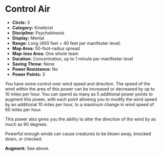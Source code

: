 # Control Air

- **Circle:** 3
- **Category:** Kineticist
- **Discipline:** Psychokinesis
- **Display:** Mental
- **Range:** Long (400 feet + 40 feet per manifester level)
- **Map Area:** 50-foot-radius spread
- **Map-less Area:** One whole team
- **Duration:** Concentration, up to 1 minute per manifester level
- **Saving Throw:** None
- **Power Resistance:** No
- **Power Points:** 3


You have some control over wind speed and direction. The speed of the wind within the area of this power can be increased or decreased by up to 10 miles per hour.
You can spend as many as 5 additional power points to augment this power, with each point allowing you to modify the wind speed by an additional 10 miles per hour, to a maximum change in wind speed of 60 miles per hour.

This power also gives you the ability to alter the direction of the wind by as much as 90 degrees.

Powerful enough winds can cause creatures to be blown away, knocked down, or checked.

**Augment:** See above.

